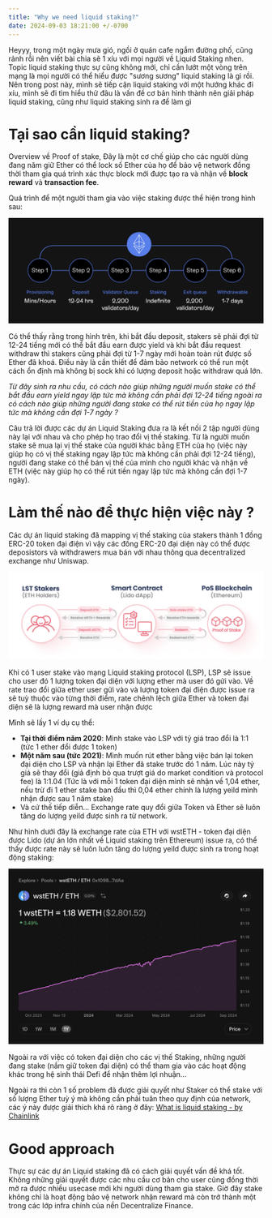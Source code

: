 ```yaml
---
title: "Why we need liquid staking?"
date: 2024-09-03 18:21:00 +/-0700
---
```


Heyyy, trong một ngày mưa gió, ngồi ở quán cafe ngắm đường phố, cũng rảnh rỗi nên viết bài chia sẽ 1 xíu với mọi người về Liquid Staking nhen. Topic liquid staking thực sự cũng không mới, chỉ cần lướt một vòng trên mạng là mọi người có thể hiểu được "sương sương" liquid staking là gì rồi. Nên trong post này, mình sẽ tiếp cận liquid staking với một hướng khác đi xíu, mình sẽ đi tìm hiểu thử đâu là vấn đề cơ bản hình thành nên giải pháp liquid staking, cũng như liquid staking sinh ra để làm gì

# Tại sao cần liquid staking?

Overview về Proof of stake, Đây là một cơ chế giúp cho các người dùng đang năm giữ Ether có thể lock số Ether của họ để bảo vệ network đồng thời tham gia quá trình xác thực block mới được tạo ra và nhận về <b>block reward</b> và <b>transaction fee</b>.

Quá trình để một người tham gia vào việc staking được thể hiện trong hình sau:

![Staking proccess](/images/ethereum-deposit-withdraw-process.png)

Có thể thấy rằng trong hình trên, khi bắt đầu deposit, stakers sẽ phải đợi từ 12-24 tiếng mới có thể bắt đầu earn được yield và khi bắt đầu request withdraw thì stakers cũng phải đợi từ 1-7 ngày mới hoàn toàn rút được số Ether đã khoá. Điều này là cần thiết để đảm bảo network có thể run một cách ổn định mà không bị sock khi có lượng deposit hoặc withdraw quá lớn.

<i>Từ đây sinh ra nhu cầu, có cách nào giúp những người muốn stake có thể bắt đầu earn yield ngay lập tức mà không cần phải đợi 12-24 tiếng ngoài ra có cách nào giúp những người đang stake có thể rút tiền của họ ngay lập tức mà không cần đợi 1-7 ngày ?</i>

Câu trả lời được các dự án Liquid Staking đưa ra là kết nối 2 tập người dùng này lại với nhau và cho phép họ trao đổi vị thế staking. Từ là người muốn stake sẽ mua lại vị thế stake của người khác bằng ETH của họ (việc này giúp họ có vị thế staking ngay lập tức mà không cần phải đợi 12-24 tiếng), người đang stake có thể bán vị thế của mình cho người khác và nhận về ETH (việc này giúp họ có thể rút tiền ngay lập tức mà không cần đợi 1-7 ngày).

# Làm thế nào để thực hiện việc này ?

Các dự án liquid staking đã mapping vị thế staking của stakers thành 1 đồng ERC-20 token đại điện vì vậy các đồng ERC-20 đại diện này có thể được deposistors và withdrawers mua bán với nhau thông qua decentralized exchange như Uniswap.

![How LSD works](/images/how-lsd-work.png)

Khi có 1 user stake vào mạng Liquid staking protocol (LSP), LSP sẽ issue cho user đó 1 lượng token đại diện với lượng ether mà user đó gửi vào. Về rate trao đổi giữa ether user gửi vào và lượng token đại điện được issue ra sẽ tuỳ thuộc vào từng thời điểm, rate chênh lệch giữa Ether và token đại diện sẽ là lượng reward mà user nhận được

Mình sẽ lấy 1 ví dụ cụ thể:
- <b>Tại thời điểm năm 2020</b>: Mình stake vào LSP với tỷ giá trao đổi là 1:1 (tức 1 ether đổi được 1 token)
- <b>Một năm sau (tức 2021)</b>: Mình muốn rút ether bằng việc bán lại token đại diện cho LSP và nhận lại Ether đã stake trước đó 1 năm. Lúc này tỷ giá sẽ thay đổi (giả định bỏ qua trượt giá do market condition và protocol fee) là 1:1.04 (Tức là với mỗi 1 token đại diện mình sẽ nhận về 1,04 ether, nếu trừ đi 1 ether stake ban đầu thì 0,04 ether chính là lượng yeild mình nhận được sau 1 năm stake)
- Và cứ thế tiếp diễn... Exchange rate quy đổi giữa Token và Ether sẽ luôn tăng do lượng yeild được sinh ra từ network.

Như hình dưới đây là exchange rate của ETH với wstETH - token đại diện được Lido (dự án lớn nhất về Liquid staking trên Ethereum) issue ra, có thể thấy được rate này sẽ luôn luôn tăng do lượng yeild được sinh ra trong hoạt động staking:

![wstETH/ETH](/images/wstETH-ETH.png)

Ngoài ra với việc có token đại diện cho các vị thế Staking, những người đang stake (nắm giữ token đại diện) có thể tham gia vào các hoạt động khác trong hệ sinh thái Defi để nhận thêm lợi nhuận...

Ngoài ra thì còn 1 số problem đã được giải quyết như Staker có thể stake với số lượng Ether tuỳ ý mà không cần phải tuân theo quy định của network, các ý này được giải thích khá rõ ràng ở đây: <a href="https://chain.link/education-hub/liquid-staking">What is liquid staking - by Chainlink</a>

# Good approach
Thực sự các dự án Liquid staking đã có cách giải quyết vấn đề khá tốt. Không những giải quyết được các nhu cầu cơ bản cho user cũng đồng thời mở ra được nhiều usecase mới khi người dùng tham gia stake. Giờ đây stake không chỉ là hoạt động bảo vệ network nhận reward mà còn trở thành một trong các lớp infra chính của nền Decentralize Finance.
